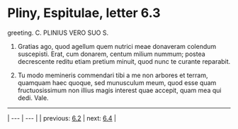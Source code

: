 # Pliny, Espitulae, letter 6.3

greeting. C. PLINIUS VERO SUO S.



1. Gratias ago, quod agellum quem nutrici meae donaveram colendum suscepisti. Erat, cum donarem, centum milium nummum; postea decrescente reditu etiam pretium minuit, quod nunc te curante reparabit.



2. Tu modo memineris commendari tibi a me non arbores et terram, quamquam haec quoque, sed munusculum meum, quod esse quam fructuosissimum non illius magis interest quae accepit, quam mea qui dedi. Vale.



---

| --- | --- |
| previous: [6.2](../6.2/) | next: [6.4](../6.4/) |